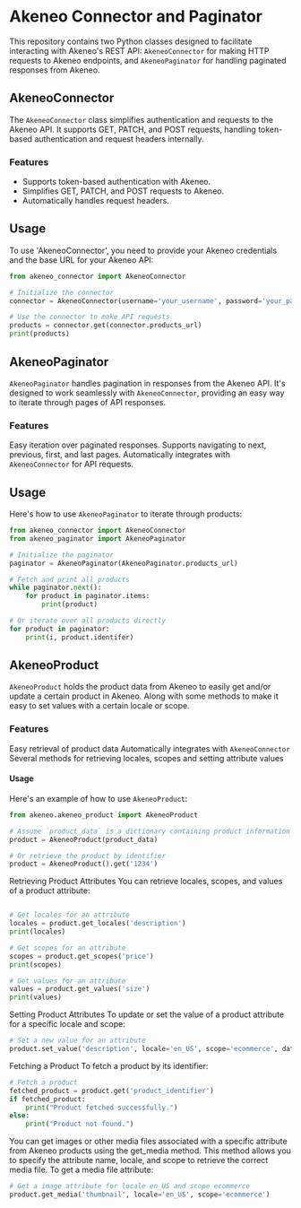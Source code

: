 
# Akeneo Connector and Paginator

This repository contains two Python classes designed to facilitate interacting with Akeneo's REST API: `AkeneoConnector` for making HTTP requests to Akeneo endpoints, and `AkeneoPaginator` for handling paginated responses from Akeneo.

## AkeneoConnector

The `AkeneoConnector` class simplifies authentication and requests to the Akeneo API. It supports GET, PATCH, and POST requests, handling token-based authentication and request headers internally.

### Features

- Supports token-based authentication with Akeneo.
- Simplifies GET, PATCH, and POST requests to Akeneo.
- Automatically handles request headers.


## Usage
To use 'AkeneoConnector', you need to provide your Akeneo credentials and the base URL for your Akeneo API:

```python
from akeneo_connector import AkeneoConnector

# Initialize the connector
connector = AkeneoConnector(username='your_username', password='your_password', auth_token='your_auth_token', auth_url='your_auth_url')

# Use the connector to make API requests
products = connector.get(connector.products_url)
print(products)
```


## AkeneoPaginator
`AkeneoPaginator` handles pagination in responses from the Akeneo API. It's designed to work seamlessly with `AkeneoConnector`, providing an easy way to iterate through pages of API responses.

### Features
Easy iteration over paginated responses.
Supports navigating to next, previous, first, and last pages.
Automatically integrates with `AkeneoConnector` for API requests.

## Usage
Here's how to use `AkeneoPaginator` to iterate through products:

```python
from akeneo_connector import AkeneoConnector
from akeneo_paginator import AkeneoPaginator

# Initialize the paginator
paginator = AkeneoPaginator(AkeneoPaginator.products_url)

# Fetch and print all products
while paginator.next():
    for product in paginator.items:
        print(product)

# Or iterate over all products directly
for product in paginator:
    print(i, product.identifer)
```


## AkeneoProduct
`AkeneoProduct` holds the product data from Akeneo to easily get and/or update a certain product in Akeneo. Along with some methods to make it easy to set values with a certain locale or scope.

### Features
Easy retrieval of product data
Automatically integrates with `AkeneoConnector`
Several methods for retrieving locales, scopes and setting attribute values

#### Usage
Here's an example of how to use `AkeneoProduct`:


```python
from akeneo.akeneo_product import AkeneoProduct

# Assume `product_data` is a dictionary containing product information
product = AkeneoProduct(product_data)

# Or retrieve the product by identifier
product = AkeneoProduct().get('1234')
```

Retrieving Product Attributes
You can retrieve locales, scopes, and values of a product attribute:

```python

# Get locales for an attribute
locales = product.get_locales('description')
print(locales)

# Get scopes for an attribute
scopes = product.get_scopes('price')
print(scopes)

# Get values for an attribute
values = product.get_values('size')
print(values)

```

Setting Product Attributes
To update or set the value of a product attribute for a specific locale and scope:

```python
# Set a new value for an attribute
product.set_value('description', locale='en_US', scope='ecommerce', data='New product description')
```

Fetching a Product
To fetch a product by its identifier:
```python
# Fetch a product
fetched_product = product.get('product_identifier')
if fetched_product:
    print("Product fetched successfully.")
else:
    print("Product not found.")
```

You can get images or other media files associated with a specific attribute from Akeneo products using the get_media method. This method allows you to specify the attribute name, locale, and scope to retrieve the correct media file. To get a media file attribute:
```python
# Get a image attribute for locale en_US and scope ecommerce
product.get_media('thumbnail', locale='en_US', scope='ecommerce')
```
